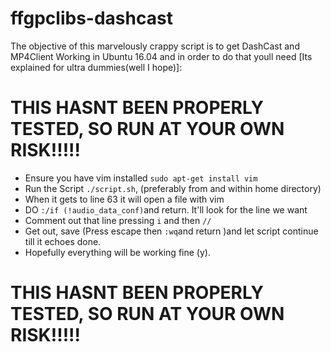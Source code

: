 # ffgpclibs-dashcast

The objective of this marvelously crappy script is to get DashCast and MP4Client Working 
in Ubuntu 16.04 and in order to do that youll need [Its explained for ultra dummies(well I hope)]: 

# THIS HASNT BEEN PROPERLY TESTED, SO RUN AT YOUR OWN RISK!!!!!

+ Ensure you have vim installed `sudo apt-get install vim`
+ Run the Script `./script.sh`, (preferably from and within home directory)
+ When it gets to line 63 it will open a file with vim 
+ DO `:/if (!audio_data_conf)`and return. It'll look for the line we want 
+ Comment out that line pressing `i` and then `//`
+ Get out, save (Press escape then `:wq`and return )and let script continue till it echoes done.
+ Hopefully everything will be working fine (y).


# THIS HASNT BEEN PROPERLY TESTED, SO RUN AT YOUR OWN RISK!!!!!
